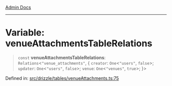 [Admin Docs](/)

***

# Variable: venueAttachmentsTableRelations

> `const` **venueAttachmentsTableRelations**: `Relations`\<`"venue_attachments"`, \{ `creator`: `One`\<`"users"`, `false`\>; `updater`: `One`\<`"users"`, `false`\>; `venue`: `One`\<`"venues"`, `true`\>; \}\>

Defined in: [src/drizzle/tables/venueAttachments.ts:75](https://github.com/gautam-divyanshu/talawa-api/blob/441b833d91882cfef7272c118419933afe47f7b6/src/drizzle/tables/venueAttachments.ts#L75)
